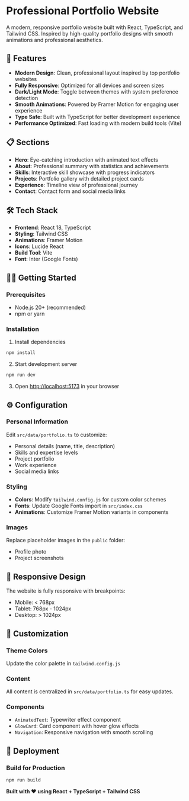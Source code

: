 # Professional Portfolio Website

A modern, responsive portfolio website built with React, TypeScript, and Tailwind CSS. Inspired by high-quality portfolio designs with smooth animations and professional aesthetics.

## 🚀 Features

- **Modern Design**: Clean, professional layout inspired by top portfolio websites
- **Fully Responsive**: Optimized for all devices and screen sizes
- **Dark/Light Mode**: Toggle between themes with system preference detection
- **Smooth Animations**: Powered by Framer Motion for engaging user experience
- **Type Safe**: Built with TypeScript for better development experience
- **Performance Optimized**: Fast loading with modern build tools (Vite)

## 📋 Sections

- **Hero**: Eye-catching introduction with animated text effects
- **About**: Professional summary with statistics and achievements
- **Skills**: Interactive skill showcase with progress indicators
- **Projects**: Portfolio gallery with detailed project cards
- **Experience**: Timeline view of professional journey
- **Contact**: Contact form and social media links

## 🛠️ Tech Stack

- **Frontend**: React 18, TypeScript
- **Styling**: Tailwind CSS
- **Animations**: Framer Motion
- **Icons**: Lucide React
- **Build Tool**: Vite
- **Font**: Inter (Google Fonts)

## 🏃‍♂️ Getting Started

### Prerequisites

- Node.js 20+ (recommended)
- npm or yarn

### Installation

1. Install dependencies
```bash
npm install
```

2. Start development server
```bash
npm run dev
```

3. Open [http://localhost:5173](http://localhost:5173) in your browser

## ⚙️ Configuration

### Personal Information

Edit `src/data/portfolio.ts` to customize:
- Personal details (name, title, description)
- Skills and expertise levels
- Project portfolio
- Work experience
- Social media links

### Styling

- **Colors**: Modify `tailwind.config.js` for custom color schemes
- **Fonts**: Update Google Fonts import in `src/index.css`
- **Animations**: Customize Framer Motion variants in components

### Images

Replace placeholder images in the `public` folder:
- Profile photo
- Project screenshots

## 📱 Responsive Design

The website is fully responsive with breakpoints:
- Mobile: < 768px
- Tablet: 768px - 1024px
- Desktop: > 1024px

## 🎨 Customization

### Theme Colors
Update the color palette in `tailwind.config.js`

### Content
All content is centralized in `src/data/portfolio.ts` for easy updates.

### Components
- `AnimatedText`: Typewriter effect component
- `GlowCard`: Card component with hover glow effects
- `Navigation`: Responsive navigation with smooth scrolling

## 🚀 Deployment

### Build for Production
```bash
npm run build
```

**Built with ❤️ using React + TypeScript + Tailwind CSS**
